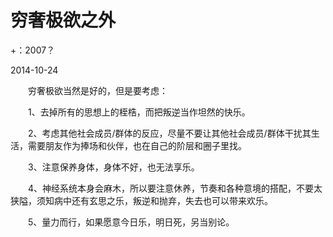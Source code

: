 # 穷奢极欲之外
+：2007？

2014-10-24  

　　穷奢极欲当然是好的，但是要考虑：

　　1、去掉所有的思想上的桎梏，而把叛逆当作坦然的快乐。

　　2、考虑其他社会成员/群体的反应，尽量不要让其他社会成员/群体干扰其生活，需要朋友作为捧场和伙伴，也在自己的阶层和圈子里找。

　　3、注意保养身体，身体不好，也无法享乐。

　　4、神经系统本身会麻木，所以要注意休养，节奏和各种意境的搭配，不要太狭隘，须知病中还有玄思之乐，叛逆和抛弃，失去也可以带来欢乐。

　　5、量力而行，如果愿意今日乐，明日死，另当别论。